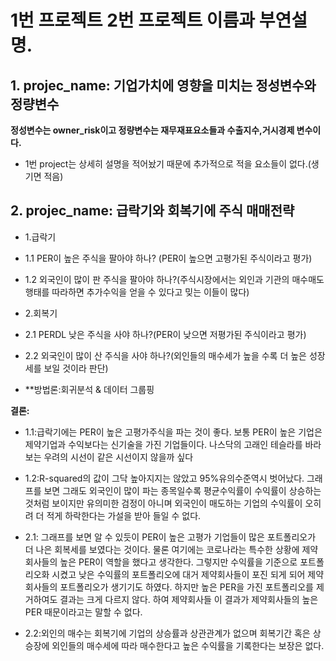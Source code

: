 # 1번 프로젝트 2번 프로젝트 이름과 부연설명. 



## 1. projec_name: 기업가치에 영향을 미치는 정성변수와 정량변수

**정성변수는 owner_risk이고 정량변수는 재무재표요소들과 수출지수,거시경제 변수이다.**
- 1번 project는 상세히 설명을 적어놨기 때문에 추가적으로 적을 요소들이 없다.(생기면 적음)

## 2. projec_name: 급락기와 회복기에 주식 매매전략
- 1.급락기 
-   1.1 PER이 높은 주식을 팔아야 하나? (PER이 높으면 고평가된 주식이라고 평가)
-   1.2 외국인이 많이 판 주식을 팔아야 하나?(주식시장에서는 외인과 기관의 매수매도 행태를 따라하면 추가수익을 얻을 수 있다고 밎는 이들이 많다)
- 2.회복기
-   2.1 PERDL 낮은 주식을 사야 하나?(PER이 낮으면 저평가된 주식이라고 평가)
-   2.2 외국인이 많이 산 주식을 사야 하나?(외인들의 매수세가 높을 수록 더 높은 성장세를 보일 것이라 판단)

- **방법론:회귀분석 & 데이터 그룹핑



**결론:** 
- 1.1:급락기에는 PER이 높은 고평가주식을 파는 것이 좋다. 보통 PER이 높은 기업은 제약기업과 수익보다는 신기술을 가진 기업들이다. 나스닥의 고래인 테슬라를 바라보는 우려의  시선이 같은 시선이지 않을까 싶다

- 1.2:R-squared의 값이 그닥 높아지지는 않았고 95%유의수준역시 벗어났다. 그래프를 보면 그래도 외국인이 많이 파는 종목일수록 평균수익률이 수익률이 상승하는 것처럼 보이지만 유의미한 검정이 아니며 외국인이 매도하는 기업의 수익률이 오히려 더 적게 하락한다는 가설을 받아 들일 수 없다. 

- 2.1: 그래프를 보면 알 수 있듯이 PER이 높은 고평가 기업들이 많은 포트폴리오가 더 나은 회복세를 보였다는 것이다. 물론 여기에는 코로나라는 특수한 상황에 제약회사들의 높은 PER이 역할을 했다고 생각한다. 그렇지만 수익률을 기준으로 포트폴리오화 시켰고 낮은 수익률의 포트폴리오에 대거 제약회사들이 포진 되게 되어 제약회사들의 포트폴리오가 생기기도 하였다. 하지만 높은 PER을 가진 포트폴리오를 제거하여도 결과는 크게 다르지 않다. 하여 제약회사들 이 결과가 제약회사들의 높은 PER 때문이라고는 말할 수 없다. 

- 2.2:외인의 매수는 회복기에 기업의 상승률과 상관관계가 없으며 회복기간 혹은 상승장에 외인들의 매수세에 따라 매수한다고 높은 수익률을 기록한다는 보장은 없다. 
